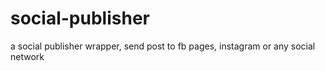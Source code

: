 # social-publisher
a social publisher wrapper, send post to fb pages, instagram or any social network
